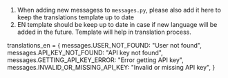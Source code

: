 1. When adding new messagess to `messages.py`, please also add it here to keep the translations template up to date
2. EN template should be keep up to date in case if new language will be added in the future. Template will help in translation process.

translations_en = {
messages.USER_NOT_FOUND: "User not found",
messages.API_KEY_NOT_FOUND: "API key not found",
messages.GETTING_API_KEY_ERROR: "Error getting API key",
messages.INVALID_OR_MISSING_API_KEY: "Invalid or missing API key",
}
